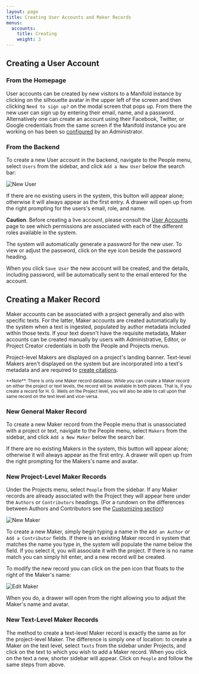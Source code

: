 ```yaml
---
layout: page
title: Creating User Accounts and Maker Records
menus:
  accounts:
    title: Creating
    weight: 3
---
```


## Creating a User Account

### From the Homepage

User accounts can be created by new visitors to a Manifold instance by clicking on the silhouette avatar in the upper left of the screen and then clicking `Need to sign up?` on the modal screen that pops up. From there the new user can sign up by entering their email, name, and a password. Alternatively one can create an account using their Facebook, Twitter, or Google credentials from the same screen if the Manifold instance you are working on has been so [configured](/docs/customizing/settings/external_services/oauth/index.html) by an Administrator.

### From the Backend

To create a new User account in the backend, navigate to the People menu, select `Users` from the sidebar, and click `Add a New User` below the search bar:

![New User](/docs/assets/projects/new-user.png)

If there are no existing users in the system, this button will appear alone; otherwise it will always appear as the first entry. A drawer will open up from the right prompting for the users's email, role, and name.

**Caution**. Before creating a live account, please consult the [User Accounts](users.html) page to see which permissions are associated with each of the different roles available in the system.

The system will automatically generate a password for the new user. To view or adjust the password, click on the eye icon beside the password heading.

When you click `Save User` the new account will be created, and the details, including password, will be automatically sent to the email entered for the account.

## Creating a Maker Record

Maker accounts can be associated with a project generally and also with specific texts. For the latter, Maker accounts are created automatically by the system when a text is ingested, populated by author metadata included within those texts. If your text doesn't have the requisite metadata, Maker accounts can be created manually by users with Administrative, Editor, or Project Creator credentials in both the People and Projects menus.

Project-level Makers are displayed on a project's landing banner. Text-level Makers aren't displayed on the system but are incorporated into a text's metadata and are required to [create citations](/docs/reading/interface/sharing.html).

<small>
**Note**. There is only one Maker record database. While you can create a Maker record on either the project or text levels, the record will be available in both places. That is, if you create a record for H. G. Wells on the Project level, you will also be able to call upon that same record on the text level and vice-versa.
</small>

### New General Maker Record

To create a new Maker record from the People menu that is unassociated with a project or text, navigate to the People menu, select `Makers` from the sidebar, and click `Add a New Maker` below the search bar.

If there are no existing Makers in the system, this button will appear alone; otherwise it will always appear as the first entry. A drawer will open up from the right prompting for the Makers's name and avatar.

### New Project-Level Maker Records

Under the Projects menu, select `People` from the sidebar. If any Maker records are already associated with the Project they will appear here under the `Authors` or `Contributors` headings. (For a rundown on the differences between Authors and Contributors see the [Customizing section](/docs/projects/customizing/people.html))

![New Maker](/docs/assets/projects/new-maker.png)

To create a new Maker, simply begin typing a name in the `Add an Author` or `Add a Contributor` fields. If there is an existing Maker record in system that matches the name you type in, the system will populate the name below the field. If you select it, you will associate it with the project. If there is no name match you can simply hit enter, and a new record will be created.

To modify the new record you can click on the pen icon that floats to the right of the Maker's name:

![Edit Maker](/docs/assets/projects/edit-maker.png)

When you do, a drawer will open from the right allowing you to adjust the Maker's name and avatar.

### New Text-Level Maker Records

The method to create a text-level Maker record is exactly the same as for the project-level Maker. The difference is simply one of location: to create a Maker on the text level, select `Texts` from the sidebar under Projects, and click on the text to which you wish to add a Maker record. When you click on the text a new, shorter sidebar will appear. Click on `People` and follow the same steps from above.
